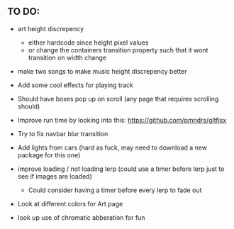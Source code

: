 ## TO DO:

 - art height discrepency
    - either hardcode since height pixel values 
    - or change the containers transition property such that it wont transition on width change

 - make two songs to make music height discrepency better

 - Add some cool effects for playing track

 - Should have boxes pop up on scroll (any page that requires scrolling should)

 - Improve run time by looking into this: https://github.com/pmndrs/gltfjsx

 - Try to fix navbar blur transition

 - Add lights from cars (hard as fuck, may need to download a new package for this one)

 - improve loading / not loading lerp (could use a timer before lerp just to see if images are loaded)
    - Could consider having a timer before every lerp to fade out

 - Look at different colors for Art page

 - look up use of chromatic abberation for fun